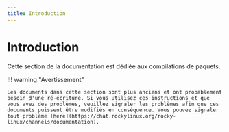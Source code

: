 ```yaml
---
title: Introduction
---
```


# Introduction

Cette section de la documentation est dédiée aux compilations de paquets.

!!! warning "Avertissement"

    Les documents dans cette section sont plus anciens et ont probablement besoin d'une ré-écriture. Si vous utilisez ces instructions et que vous avez des problèmes, veuillez signaler les problèmes afin que ces documents puissent être modifiés en conséquence. Vous pouvez signaler tout problème [here](https://chat.rockylinux.org/rocky-linux/channels/documentation).
